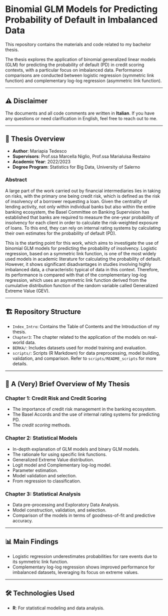 # Binomial GLM Models for Predicting Probability of Default in Imbalanced Data

This repository contains the materials and code related to my bachelor thesis. 

The thesis explores the application of binomial generalized linear models (GLM) for predicting the probability of default (PD) in credit scoring contexts, with a particular focus on imbalanced data. Performance comparisons are conducted between logistic regression (symmetric link function) and complementary log-log regression (asymmetric link function).

---

## ⚠️ Disclaimer
The documents and all code comments are written in **Italian**. If you have any questions or need clarification in English, feel free to reach out to me.

---

## 📘 Thesis Overview
- **Author**: Mariapia Tedesco  
- **Supervisors**: Prof.ssa Marcella Niglio, Prof.ssa Marialuisa Restaino  
- **Academic Year**: 2022/2023  
- **Degree Program**: Statistics for Big Data, University of Salerno  

### Abstract
A large part of the work carried out by financial intermediaries lies in taking on risks, with the primary one being credit risk, which is defined as the risk of insolvency of a borrower requesting a loan. Given the centrality of lending activity, not only within individual banks but also within the entire banking ecosystem, the Basel Committee on Banking Supervision has established that banks are required to measure the one-year probability of insolvency for each client in order to calculate the risk-weighted exposure of loans. To this end, they can rely on internal rating systems by calculating their own estimates for the probability of default (PD).

This is the starting point for this work, which aims to investigate the use of binomial GLM models for predicting the probability of insolvency. Logistic regression, based on a symmetric link function, is one of the most widely used models in academic literature for calculating the probability of default. However, it shows significant disadvantages in studies involving highly imbalanced data, a characteristic typical of data in this context. Therefore, its performance is compared with that of the complementary log-log regression, which uses an asymmetric link function derived from the cumulative distribution function of the random variable called Generalized Extreme Value (GEV).

---

## 🏗️ Repository Structure
- `Index_Intro`: Contains the Table of Contents and the Introduction of my thesis.
- `Chapter3`: The chapter related to the application of the models on real-world data.
- `BERKA/`: Includes datasets used for model training and evaluation. 
- `scripts/`: Scripts (R Markdown) for data preprocessing, model building, validation, and comparison. Refer to `scripts/README_scripts` for more details.

---

## 🚀 A (Very) Brief Overview of My Thesis

### Chapter 1: Credit Risk and Credit Scoring
- The importance of credit risk management in the banking ecosystem.
- The Basel Accords and the use of internal rating systems for predicting PD.
- The *credit scoring* methods.

### Chapter 2: Statistical Models
- In-depth explanation of GLM models and binary GLM models.
- The rationale for using specific link functions.
- Generalized Extreme Value distribution.
- Logit model and Complementary log-log model.
- Parameter estimation.
- Model validation and selection.
- From regression to classification.

### Chapter 3: Statistical Analysis
- Data pre-processing and Exploratory Data Analysis.
- Model construction, validation, and selection.
- Comparison of the models in terms of goodness-of-fit and predictive accuracy.

---

## 📊 Main Findings
- Logistic regression underestimates probabilities for rare events due to its symmetric link function.
- Complementary log-log regression shows improved performance for imbalanced datasets, leveraging its focus on extreme values.

---

## 🛠️ Technologies Used
- **R**: For statistical modeling and data analysis.
